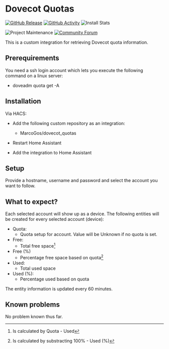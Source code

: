 # Dovecot Quotas

[![GitHub Release][releases-shield]][releases]
[![GitHub Activity][commits-shield]][commits]
![Install Stats][stats]

![Project Maintenance][maintenance-shield]
[![Community Forum][forum-shield]][forum]

This is a custom integration for retrieving Dovecot quota information.

## Prerequirements

You need a ssh login account which lets you execute the following command on a linux server:

- doveadm quota get -A

## Installation

Via HACS:

- Add the following custom repository as an integration:

    - MarcoGos/dovecot_quotas

- Restart Home Assistant

- Add the integration to Home Assistant

## Setup

Provide a hostname, username and password and select the account you want to follow.

## What to expect?

Each selected account will show up as a device.
The following entities will be created for every selected account (device):

- Quota:
    - Quota setup for account. Value will be Unknown if no quota is set.
- Free:
    - Total free space[^1]
- Free (%)
    - Percentage free space based on quota[^2]
- Used:
    - Total used space
- Used (%): 
    - Percentage used based on quota

The entity information is updated every 60 minutes.

## Known problems

No problem known thus far.

[^1]: Is calculated by Quota - Used
[^2]: Is calculated by substracting 100% - Used (%)

[commits-shield]: https://img.shields.io/github/commit-activity/y/MarcoGos/dovecot_quotas.svg?style=for-the-badge
[commits]: https://github.com/MarcoGos/dovecot_quotas/commits/main
[forum-shield]: https://img.shields.io/badge/community-forum-brightgreen.svg?style=for-the-badge
[forum]: https://community.home-assistant.io/
[maintenance-shield]: https://img.shields.io/badge/maintainer-%40MarcoGos-blue.svg?style=for-the-badge
[releases-shield]: https://img.shields.io/github/release/MarcoGos/dovecot_quotas.svg?style=for-the-badge
[releases]: https://github.com/MarcoGos/dovecot_quotas/releases
[stats]: https://img.shields.io/badge/dynamic/json?color=41BDF5&logo=home-assistant&label=integration%20usage&suffix=%20installs&cacheSeconds=15600&url=https://analytics.home-assistant.io/custom_integrations.json&query=$.dovecot_quotas.total&style=for-the-badge

